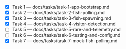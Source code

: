 - [x] Task 1 — docs/tasks/task-1-app-bootstrap.md
- [x] Task 2 — docs/tasks/task-2-fish-polling.md
- [x] Task 3 — docs/tasks/task-3-fish-spawning.md
- [x] Task 4 — docs/tasks/task-4-visitor-detection.md
- [ ] Task 5 — docs/tasks/task-5-rare-and-telemetry.md
- [ ] Task 6 — docs/tasks/task-6-testing-and-config.md
- [x] Task 7 — docs/tasks/task-7-mock-fish-polling.md
